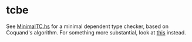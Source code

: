 # tcbe

See [MinimalTC.hs](MinimalTC.hs) for a minimal dependent type checker, based on Coquand's algorithm. For something more substantial, look at [this](https://github.com/AndrasKovacs/smalltt) instead.
